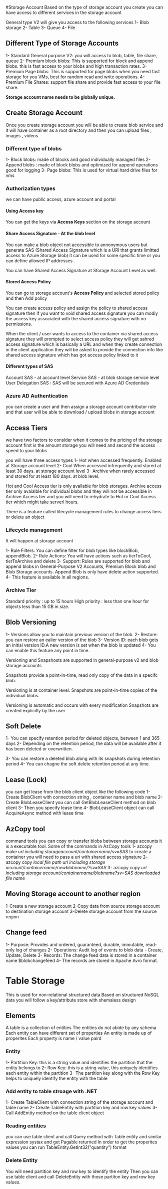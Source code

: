 #Storage Account
Based on the type of storage account you create you can have access to different services in the storage account

General type V2 will give you access to the following services
1- Blob storage
2- Table
3- Queue
4- File

## Different Type of Storage Accounts

1- Standard General purpose V2: you will access to blob, table, file share, queue
2- Premium block blobs: This is supported for block and append blobs. this is fast access to your blobs and high transaction rates.
3- Premium Page blobs: This is supported for page blobs when you need fast storage for you VMs, best for random read and write operations.
4- Premium File Shares: support file share and provide fast access to your file share.

**Storage account name needs to be globally unique.**

## Create Storage Account

Once you create storage account you will be able to create blob service and it will have container as a root directory and then you can upload files , images , videos

### Different type of blobs

1- Block blobs: made of blocks and good individually managed files
2- Append blobs : made of block blobs and optimized for append operations good for logging
3- Page blobs: This is used for virtual hard drive files for vms

### Authorization types

we can have public access, azure account and portal

#### Using Access key

You can get the keys via **Access Keys** section on the storage account

#### Share Access Signature - At the blob level

You can make a blob object not accessible to annonymous users but generate SAS (Shared Access Signature which is a URI that grants limitted access to Azure Storage blob) it can be used for some specific time or you can define allowed IP addresses .

You can have Shared Access Signature at Storage Account Level as well.

#### Stored Access Policy

You can go to storage account's **Access Policy** and selected stored policy and then Add policy

You can create access policy and assign the policy to shared access signature then if you want to void shared access signature you can modiy the access key associated with the shared access signature with no permissions.

When the client / user wants to access to the container via shared access signature they will prompted to select access policy they will get sahred access signature which is basically a URL and when they create connection in the client application they will be asked to provide the connection info like shared access signature which has got access policy linked to it

#### Different types of SAS

Account SAS - at account level
Service SAS - at blob storage service level
User Delegation SAS : SAS will be secured with Azure AD Credentials

### Azure AD Authentication

you can create a user and then assign a storage account contributor role and that user will be able to download / upload blobs in storage account

## Access Tiers

we have two factors to consider when it comes to the pricing of the storage account first is the amount storage you will need and second the access speed to your blobs

you will have three access types
1- Hot when accessed frequently. Enabled at Storage account level
2- Cool When accessed infrequently and stored at least 30 days. at storage account level
3- Archive when rarely accessed and stored for at least 180 days. at blob level.

Hot and Cool Access tier is only available for blob storages.
Archive access tier only avaialble for individual blobs and they will not be accessible in Archive Access tier and you will need to rehydrate to Hot or Cool Access tier which might take serverl hours.

There is a feature called lifecycle management rules to change access tiers
or delete an object

### Lifecycle management

It will happen at storage account

1- Rule Filters: You can define filter for blob types like blockBlob, appendBlob.
2- Rule Actions: You will have actions such as tierToCool, tierToArchive and delete
3- Support: Rules are supported for blob and append blobs in General-Purpose V2 Accounts, Premium Block blob and Blob Storage accounts. Append Blob is only have delete action supported.
4- This feature is available in all regions.

### Archive Tier

Standard priority : up to 15 hours
High priority : less than one hour for objects less than 15 GB in size.

## Blob Versioning

1- Versions allow you to maintain previous version of the blob.
2- Restore: you can restore an ealier version of the blob
3- Version ID: each blob gets an initial version ID.A new version is set when the blob is updated
4- You can enable this feature any point in time.

Versioning and Snapshosts are supported in general-purpose v2 and blob storage accounts

Snapshots provide a point-in-time, read only copy of the data in a specifc blob.

Versioning is at container level.
Snapshots are point-in-time copies of the individual blobs.

Versioning is automatic and occurs with every modification
Snapshots are created explicitly by the user

## Soft Delete

1- You can specify retention period for deleted objects, between 1 and 365 days
2- Depending on the retention period, the data will be available after it has been deleted or overwritten.

3- You can restore a deleted blob along with its snapshots during retention period
4- You can chagne the soft delete retention period at any time.

## Lease (Lock)

you can get lease from the blob client object like the following code
1- Create BlobClient with connection string , container name and blob name
2- Create BlobLeaseClient you can call GetBlobLeaseClient method on blob client
3- Then you specify lease time
4- BlobLeaseClient object can call AcquireAsync method with lease time

## AzCopy tool

command tools you can copy or transfer blobs between storage accounts it is a executable tool.
Some of the commands in AzCopy tools
1- azcopy make _url including storageaccount/containername/sv=SAS_ to create a container you will need to pass a uri with shared access signature
2- azcopy copy _local file path_ _url including storage account/containername/newblobname/?sv=SAS_
3- azcopy copy _url including storage account/containername/blobname?sv=SAS_ _downloaded file name_

## Moving Storage account to another region

1-Create a new storage account
2-Copy data from source storage account to destination storage account
3-Delete storage account from the source region

## Change feed

1- Purpose: Provides and ordered, guaranteed, durable, immutable, read-only log of changes
2- Operations: Audit log of events to blob data - Create, Update, Delete
3- Records: The change feed data is stored in a container name $blobchangefeed
4- The records are stored in Apache Avro format.

# Table Storage

This is used for non-relational structured data
Based on structured NoSQL data
you will follow a key/attribute store with shemaless design

## Elements

A table is a collection of entities
The entities do not abide by any schema
Each entity can have different set of properties
An entity is made up of properites
Each property is name / value paird

### Entity

1- Partition Key: this is a string value and identifies the partition that the entity belongs to
2- Row Key: this is a string value, this uniquely identifies each entity within the partition
3- The partition key along with the Row Key helps to uniquely identify the entity with the table

### Add entity to table stroage with .NET

1- Create TableClient with connection string of the storage account and table name
2- Create TableEntity with partition key and row key values
3- Call AddEntity method on the table client object

### Reading entities

you can use table client and call Query method with Table entity and similar expression systax and get Pagable<TableEntity> returned
In order to get the properites values you can run TableEntity.GetInt32("quantity") format

### Delete Entity

You will need partition key and row key to identify the entity
Then you can use table client and call DeleteEntity with those partiton key and row key values.
